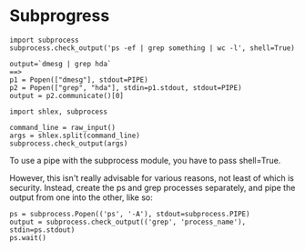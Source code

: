 # Subprogress

```
import subprocess
subprocess.check_output('ps -ef | grep something | wc -l', shell=True)
```

```
output=`dmesg | grep hda`
==>
p1 = Popen(["dmesg"], stdout=PIPE)
p2 = Popen(["grep", "hda"], stdin=p1.stdout, stdout=PIPE)
output = p2.communicate()[0]
```

```
import shlex, subprocess

command_line = raw_input()
args = shlex.split(command_line)
subprocess.check_output(args)
```

To use a pipe with the subprocess module, you have to pass shell=True.

However, this isn't really advisable for various reasons, not least of which is security. Instead, create the ps and grep processes separately, and pipe the output from one into the other, like so:

```
ps = subprocess.Popen(('ps', '-A'), stdout=subprocess.PIPE)
output = subprocess.check_output(('grep', 'process_name'), stdin=ps.stdout)
ps.wait()
```